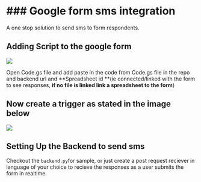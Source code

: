 # ### Google form sms integration
A one stop solution to send sms to form respondents.

## Adding Script to the google form 
![](https://i.postimg.cc/q7K0JWjc/mail-google.png)

Open Code.gs file and add paste in the code from Code.gs file in the repo and backend url and **Spreadsheet id **(ie connected/linked with the form to see responses, **if no file is linked link a spreadsheet to the form**)

## Now create a trigger as stated in the image below
![](https://i.postimg.cc/QxzRF0Bf/Screenshot-from-2024-06-09-17-10-56.png)

## Setting Up the Backend to send sms
Checkout the ` backend.py `for sample, or just create a post request reciever in language of your choice to recieve the responses as a user submits the form in realtime.

